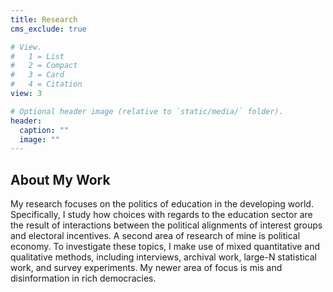 ```yaml
---
title: Research
cms_exclude: true

# View.
#   1 = List
#   2 = Compact
#   3 = Card
#   4 = Citation
view: 3

# Optional header image (relative to `static/media/` folder).
header:
  caption: ""
  image: ""
---
```


## About My Work

My research focuses on the politics of education in the developing world. Specifically, I study how choices with regards to the education sector are the result of interactions between the political alignments of interest groups and electoral incentives. A second area of research of mine is political economy. To investigate these topics, I make use of mixed quantitative and qualitative methods, including interviews, archival work, large-N statistical work, and survey experiments. My newer area of focus is mis and disinformation in rich democracies. 
